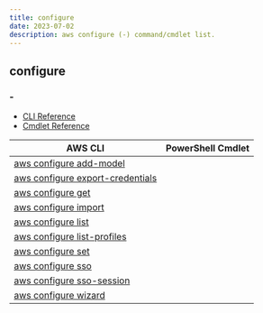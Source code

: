 ```yaml
---
title: configure
date: 2023-07-02
description: aws configure (-) command/cmdlet list.
---
```


## configure

### -

* [CLI Reference](https://awscli.amazonaws.com/v2/documentation/api/latest/reference/configure/index.html)
* [Cmdlet Reference](https://docs.aws.amazon.com/powershell/latest/reference/items/Shell_Configuration_cmdlets.html)

|AWS CLI|PowerShell Cmdlet|
|----|----|
|[aws configure add-model](https://awscli.amazonaws.com/v2/documentation/api/latest/reference/configure/add-model.html)||
|[aws configure export-credentials](https://awscli.amazonaws.com/v2/documentation/api/latest/reference/configure/export-credentials.html)||
|[aws configure get](https://awscli.amazonaws.com/v2/documentation/api/latest/reference/configure/get.html)||
|[aws configure import](https://awscli.amazonaws.com/v2/documentation/api/latest/reference/configure/import.html)||
|[aws configure list](https://awscli.amazonaws.com/v2/documentation/api/latest/reference/configure/list.html)||
|[aws configure list-profiles](https://awscli.amazonaws.com/v2/documentation/api/latest/reference/configure/list-profiles.html)||
|[aws configure set](https://awscli.amazonaws.com/v2/documentation/api/latest/reference/configure/set.html)||
|[aws configure sso](https://awscli.amazonaws.com/v2/documentation/api/latest/reference/configure/sso.html)||
|[aws configure sso-session](https://awscli.amazonaws.com/v2/documentation/api/latest/reference/configure/sso-session.html)||
|[aws configure wizard](https://awscli.amazonaws.com/v2/documentation/api/latest/reference/configure/wizard.html)||

